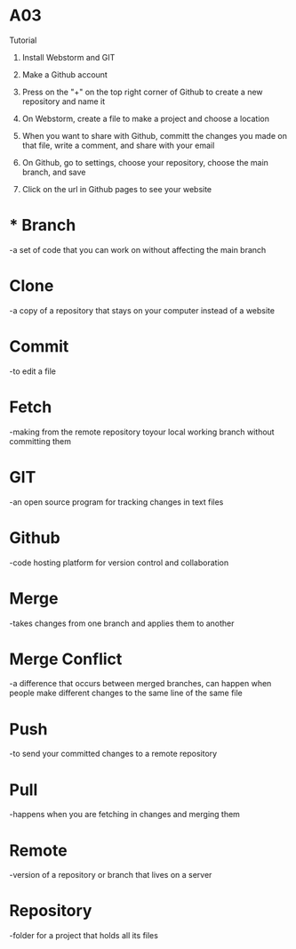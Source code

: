 # A03
Tutorial

1. Install Webstorm and GIT

2. Make a Github account

3. Press on the "+" on the top right corner of Github to create a new repository and name it

4. On Webstorm, create a file to make a project and choose a location

5. When you want to share with Github, committ the changes you made on that file, write a comment, and share with your email 

6. On Github, go to settings, choose your repository, choose the main branch, and save

7. Click on the url in Github pages to see your website

# * Branch
-a set of code that you can work on without affecting the main branch

# Clone
-a copy of a repository that stays on your computer instead of a website

# Commit
-to edit a file

# Fetch
-making from the remote repository toyour local working branch without committing them

# GIT
-an open source program for tracking changes in text files

# Github
-code hosting platform for version control and collaboration

# Merge
-takes changes from one branch and applies them to another

# Merge Conflict
-a difference that occurs between merged branches, can happen when people make different changes to the same line of the same file

# Push
-to send your committed changes to a remote repository 

# Pull
-happens when you are fetching in changes and merging them

# Remote
-version of a repository or branch that lives on a server

# Repository
-folder for a project that holds all its files
